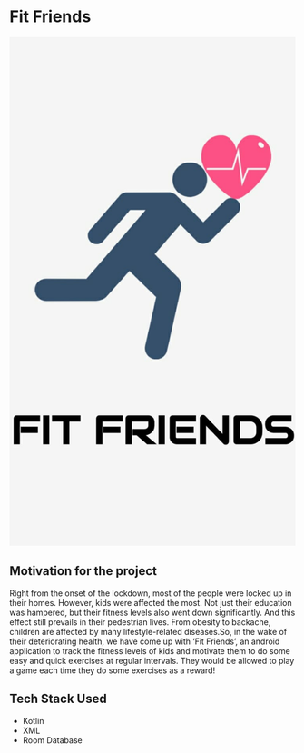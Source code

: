 # Fit Friends
![banner](https://github.com/RitikaPahwa4444/Fit_Friends/blob/master/Fit%20Friends.jpeg)
## Motivation for the project
Right from the onset of the lockdown, most of the people were locked up in their homes. However, kids were affected the most. Not just their education was hampered, but their fitness levels also went down significantly. And this effect still prevails in their pedestrian lives. From obesity to backache, children are affected by many lifestyle-related diseases.So, in the wake of their deteriorating health, we have come up with ‘Fit Friends’, an android application to track the fitness levels of kids and motivate them to do some easy and quick exercises at regular intervals. They would be allowed to play a game each time they do some exercises as a reward!
## Tech Stack Used
- Kotlin
- XML
- Room Database
